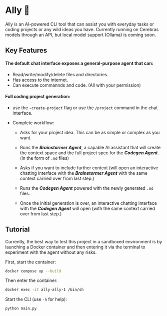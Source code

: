 # Ally 🗿

Ally is an AI-powered CLI tool that can assist you with everyday tasks or coding projects or any wild ideas you have.
Currently running on Cerebras models through an API, but local model support (Ollama) is coming soon.

## Key Features

#### The default chat interface exposes a general-purpose agent that can:
- Read/write/modify/delete files and directories.
- Has access to the internet.
- Can execute commannds and code. (All with your permission)

#### Full coding project generation:
- use the `-create-project` flag or use the `/project` command in the chat interface.

- Complete workflow:
    - Asks for your project idea. This can be as simple or complex as you want.

    - Runs the ***Brainstormer Agent***, a capable AI assistant that will create the context space and the full project spec for the ***Codegen Agent***. (in the form of `.md` files)

    - Asks if you want to include further context (will open an interactive chatting interface with the ***Brainstormer Agent*** with the same context carried over from last step.)

    - Runs the ***Codegen Agent*** powered with the newly generated `.md` files.

    - Once the initial generation is over, an interactive chatting interface with the ***Codegen Agent*** will open (with the same context carried over from last step.)

## Tutorial

Currently, the best way to test this project in a sandboxed environment is by launching a Docker container and then entering it via the terminal to experiment with the agent without any risks.

First, start the container:
```bash
docker compose up --build
```

Then enter the container:
```bash
docker exec -it ally-ally-1 /bin/sh
```

Start the CLI (use `-h` for help):
```bash
python main.py
```

